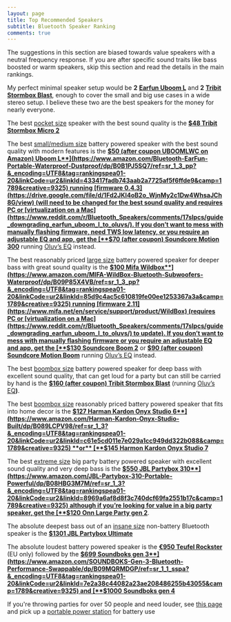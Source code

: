 ```yaml
---
layout: page
title: Top Recommended Speakers
subtitle: Bluetooth Speaker Ranking
comments: true
---
```


The suggestions in this section are biased towards value speakers with a neutral frequency response. If you are after specific sound traits like bass boosted or warm speakers, skip this section and read the details in the main rankings.

My perfect minimal speaker setup would be **2** [**Earfun Uboom L**](https://www.amazon.com/Bluetooth-EarFun-Portable-Waterproof-Dustproof/dp/B0B1PJ5SQ7/ref=sr_1_3_pp?&_encoding=UTF8&tag=rankingspea01-20&linkCode=ur2&linkId=433417fadb743aab2a7725af5f6ffde9&camp=1789&creative=9325) and **2** [**Tribit Stormbox Blast**](https://www.amazon.com/Tribit-StormBox-Blast-Portable-Speaker/dp/B09PMYTJD2/ref=sr_1_1_sspa?&_encoding=UTF8&tag=rankingspea01-20&linkCode=ur2&linkId=ce0a6d06fae6af4067a3009be52cbfe5&camp=1789&creative=9325), enough to cover the small and big use cases in a wide stereo setup. I believe these two are the best speakers for the money for nearly everyone.

The best [pocket size](/pocket-size/) speaker with the best sound quality is the [**$48 Tribit Stormbox Micro 2**](https://www.amazon.com/Tribit-StormBox-Portable-Speaker-Built/dp/B09Q59321N/ref=sr_1_1_sspa?&_encoding=UTF8&tag=rankingspea01-20&linkCode=ur2&linkId=137e8f0b9211bde7e1528468ba51ea8f&camp=1789&creative=9325)

The best [small/medium size](/small-medium-size/) battery powered speaker with the best sound quality with modern features is the [**$50 (after coupon UBOOMLWC on Amazon) Uboom L**](https://www.amazon.com/Bluetooth-EarFun-Portable-Waterproof-Dustproof/dp/B0B1PJ5SQ7/ref=sr_1_3_pp?&_encoding=UTF8&tag=rankingspea01-20&linkCode=ur2&linkId=433417fadb743aab2a7725af5f6ffde9&camp=1789&creative=9325) running [firmware 0.4.3](https://drive.google.com/file/d/1Fd2JKI4oB2o_WjnMy2c1Dw4WhsaJCh8G/view) (will need to be changed for the best sound quality and requires PC or [virtualization on a Mac](https://www.reddit.com/r/Bluetooth_Speakers/comments/17slpcs/guide_downgrading_earfun_uboom_l_to_oluvs/). If you don’t want to mess with manually flashing firmware, need TWS low latency, or you require an adjustable EQ and app, get the [**$70 (after coupon) Soundcore Motion 300**](https://www.amazon.com/Soundcore-Bluetooth-SmartTune-Technology-Waterproof/dp/B0CDJWTWMB/ref=sr_1_1_sspa?crid=2A287XPADHB5P&amp;dib=eyJ2IjoiMSJ9.2puWcqlezR0yH_ZXqvJ7X-FGb_jYukvKJXw_hpTtoLiPCJhe5krIZSbzmNLeaHIXVNjDuQWasktAUWCwTL1gWREP-X_ACBFD3XsmJVBsdE5OOPo5q6WIFDFhsCUzalpT8RYQj0k3Q4D2eQtS_A6BvYa3i4W_Zd4_GZEfI_KPPIz40GDiLbChD-e2upIJ5wp4ic_HJlFC1M5f4JNrLmm0Swdc66_-GfU8ceWC6ZmOvdw.cB36bBEQa23F9l0veg9xhP3_g2pFHGDecMem-bp16u4&amp;dib_tag=se&amp;keywords=motion%252B300&amp;qid=1709590900&amp;sprefix=motion%252B300%252Caps%252C234&amp;sr=8-1-spons&amp;sp_csd=d2lkZ2V0TmFtZT1zcF9hdGY&amp;th=1&_encoding=UTF8&tag=rankingspea01-20&linkCode=ur2&linkId=14ae8fa4885f94bc37a64c7041022dac&camp=1789&creative=9325) running [Oluv’s EQ](https://www.patreon.com/oluvsgadgets/shop/soundcore-motion-300-eq-settings-uboom-l-95778) instead.

The best reasonably priced [large size](/large-size/) battery powered speaker for deeper bass with great sound quality is the [**$100 Mifa Wildbox**](https://www.amazon.com/MIFA-WildBox-Bluetooth-Subwoofers-Waterproof/dp/B09P85X4VB/ref=sr_1_3_pp?&_encoding=UTF8&tag=rankingspea01-20&linkCode=ur2&linkId=85d9c4ac5c610819fe00ee1253367a3a&camp=1789&creative=9325) running [firmware 2.11](https://www.mifa.net/en/service/support/product/WildBox) (requires PC or [virtualization on a Mac](https://www.reddit.com/r/Bluetooth_Speakers/comments/17slpcs/guide_downgrading_earfun_uboom_l_to_oluvs/) to update). If you don’t want to mess with manually flashing firmware or you require an adjustable EQ and app, get the [**$130 Soundcore Boom 2**](https://www.amazon.com/soundcore-Subwoofer-Waterproof-Floatable-Bluetooth/dp/B0CQ53RVTW/ref=sr_1_3?&_encoding=UTF8&tag=rankingspea01-20&linkCode=ur2&linkId=f951314347e23bddd72378c50e4862fd&camp=1789&creative=9325) or [**$90 (after coupon) Soundcore Motion Boom**](https://www.amazon.com/Soundcore-Titanium-Technology-Waterproof-Bluetooth/dp/B08LQNL42Z/ref=sr_1_3?&_encoding=UTF8&tag=rankingspea01-20&linkCode=ur2&linkId=34fcc0dfadaaa33dbb7b19487fb321f2&camp=1789&creative=9325) running [Oluv’s EQ](https://ibb.co/wNFwQ1h) instead.

The best [boombox size](/boombox-size/) battery powered speaker for deep bass with excellent sound quality, that can get loud for a party but can still be carried by hand is the [**$160 (after coupon) Tribit Stormbox Blast**](https://www.amazon.com/Tribit-StormBox-Blast-Portable-Speaker/dp/B09PMYTJD2/ref=sr_1_1_sspa?&_encoding=UTF8&tag=rankingspea01-20&linkCode=ur2&linkId=ce0a6d06fae6af4067a3009be52cbfe5&camp=1789&creative=9325) (running [Oluv’s EQ](https://www.patreon.com/oluvsgadgets/shop/tribit-stormbox-blast-eqs-86777)**)**.

The best [boombox size](/boombox-size/) reasonably priced battery powered speaker that fits into home decor is the [**$127 Harman Kardon Onyx Studio 6**](https://www.amazon.com/Harman-Kardon-Onyx-Studio-Built/dp/B089LCPV98/ref=sr_1_3?&_encoding=UTF8&tag=rankingspea01-20&linkCode=ur2&linkId=c61e5cd011e7e029a1cc949dd322b088&camp=1789&creative=9325) **or** [**$145 Harmon Kardon Onyx Studio 7**](https://www.amazon.com/Kardon-Bluetooth-Wireless-Portable-Speaker/dp/B09817FXSM/ref=sr_1_3?&_encoding=UTF8&tag=rankingspea01-20&linkCode=ur2&linkId=1089fb69fc8ba7e92fb6908acaa61cb7&camp=1789&creative=9325)

The best [extreme size](/extreme-size/) big party battery powered speaker with excellent sound quality and very deep bass is the [**$550 JBL Partybox 310**](https://www.amazon.com/JBL-Partybox-310-Portable-Powerful/dp/B08HBG3M7M/ref=sr_1_3?&_encoding=UTF8&tag=rankingspea01-20&linkCode=ur2&linkId=8969a6af8d8f3c740dcf69fa2551b17c&camp=1789&creative=9325) although if you’re looking for value in a big party speaker, get the [**$120 Onn Large Party gen 2**](https://www.walmart.com/ip/onn-Large-Party-Speaker-Gen-2/1212999628).

The absolute deepest bass out of an [insane size](/insane-size/) non-battery Bluetooth speaker is the [**$1301 JBL Partybox Ultimate**](https://www.amazon.com/JBL-Partybox-Ultimate-Connectivity-Slashproof/dp/B0CFZMKYXH/ref=sr_1_3?&_encoding=UTF8&tag=rankingspea01-20&linkCode=ur2&linkId=5d6ef5cb2de9adba94b491ab60da98ac&camp=1789&creative=9325)

The absolute loudest battery powered speaker is the [**€950 Teufel Rockster**](https://lu.teufelaudio.com/rockster-105575000) (EU only) followed by the [**$699 Soundboks gen 3**](https://www.amazon.com/SOUNDBOKS-Gen-3-Bluetooth-Performance-Swappable/dp/B09MQRMDGP/ref=sr_1_1_sspa?&_encoding=UTF8&tag=rankingspea01-20&linkCode=ur2&linkId=7e2a38c44082a23ae208486255b43055&camp=1789&creative=9325) and [**$1000** **Soundboks gen 4**](https://www.amazon.com/SOUNDBOKS-Bluetooth-Performance-Wireless-Portable/dp/B0CJG1W336/ref=sr_1_1_sspa?&_encoding=UTF8&tag=rankingspea01-20&linkCode=ur2&linkId=d8e3acbd00af8e80b58bebcf3eea6ebe&camp=1789&creative=9325) 

If you're throwing parties for over 50 people and need louder, see [this page](/portable-party-speakers/) and pick up a [portable power station](/portable-power-stations/) for battery use

